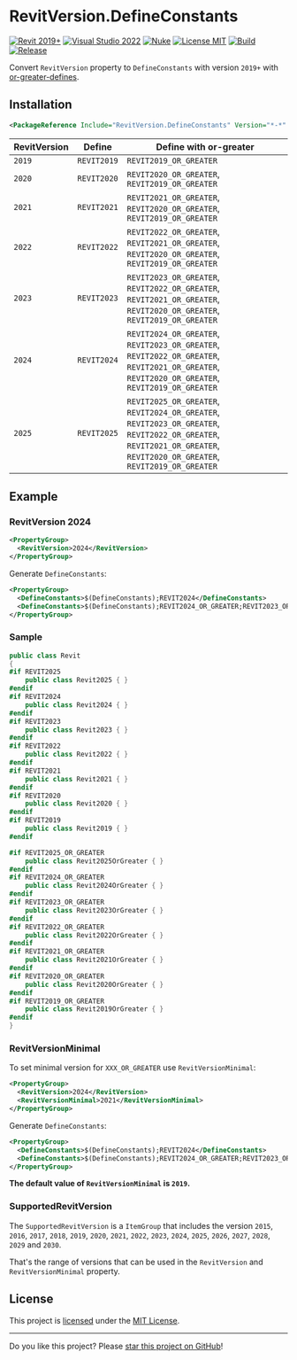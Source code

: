 # RevitVersion.DefineConstants

[![Revit 2019+](https://img.shields.io/badge/Revit-2019+-blue.svg)](../..)
[![Visual Studio 2022](https://img.shields.io/badge/Visual%20Studio-2022-blue)](../..)
[![Nuke](https://img.shields.io/badge/Nuke-Build-blue)](https://nuke.build/)
[![License MIT](https://img.shields.io/badge/License-MIT-blue.svg)](LICENSE)
[![Build](../../actions/workflows/Build.yml/badge.svg)](../../actions)
[![Release](https://img.shields.io/nuget/v/RevitVersion.DefineConstants?logo=nuget&label=release&color=blue)](https://www.nuget.org/packages/RevitVersion.DefineConstants)

Convert `RevitVersion` property to `DefineConstants` with version `2019+` with [or-greater-defines](https://github.com/dotnet/designs/blob/main/accepted/2020/or-greater-defines/or-greater-defines.md).

## Installation

```xml
<PackageReference Include="RevitVersion.DefineConstants" Version="*-*" />
```

RevitVersion | Define | Define with or-greater
-------------|--------|-------------------------------
`2019`| `REVIT2019` | `REVIT2019_OR_GREATER`
`2020`| `REVIT2020` | `REVIT2020_OR_GREATER`, `REVIT2019_OR_GREATER`
`2021`| `REVIT2021` | `REVIT2021_OR_GREATER`, `REVIT2020_OR_GREATER`, `REVIT2019_OR_GREATER`
`2022`| `REVIT2022` | `REVIT2022_OR_GREATER`, `REVIT2021_OR_GREATER`, `REVIT2020_OR_GREATER`, `REVIT2019_OR_GREATER`
`2023`| `REVIT2023` | `REVIT2023_OR_GREATER`, `REVIT2022_OR_GREATER`, `REVIT2021_OR_GREATER`, `REVIT2020_OR_GREATER`, `REVIT2019_OR_GREATER`
`2024`| `REVIT2024` | `REVIT2024_OR_GREATER`, `REVIT2023_OR_GREATER`, `REVIT2022_OR_GREATER`, `REVIT2021_OR_GREATER`, `REVIT2020_OR_GREATER`, `REVIT2019_OR_GREATER`
`2025`| `REVIT2025` | `REVIT2025_OR_GREATER`, `REVIT2024_OR_GREATER`, `REVIT2023_OR_GREATER`, `REVIT2022_OR_GREATER`, `REVIT2021_OR_GREATER`, `REVIT2020_OR_GREATER`, `REVIT2019_OR_GREATER`

## Example
### RevitVersion 2024

```xml
<PropertyGroup>
  <RevitVersion>2024</RevitVersion>
</PropertyGroup>
```

Generate `DefineConstants`:
```xml
<PropertyGroup>
  <DefineConstants>$(DefineConstants);REVIT2024</DefineConstants>
  <DefineConstants>$(DefineConstants);REVIT2024_OR_GREATER;REVIT2023_OR_GREATER;REVIT2022_OR_GREATER;REVIT2021_OR_GREATER;REVIT2020_OR_GREATER;REVIT2019_OR_GREATER</DefineConstants>
</PropertyGroup>
```

### Sample
```csharp
public class Revit
{
#if REVIT2025
    public class Revit2025 { }
#endif
#if REVIT2024
    public class Revit2024 { }
#endif
#if REVIT2023
    public class Revit2023 { }
#endif
#if REVIT2022
    public class Revit2022 { }
#endif
#if REVIT2021
    public class Revit2021 { }
#endif
#if REVIT2020
    public class Revit2020 { }
#endif
#if REVIT2019
    public class Revit2019 { }
#endif

#if REVIT2025_OR_GREATER
    public class Revit2025OrGreater { }
#endif
#if REVIT2024_OR_GREATER
    public class Revit2024OrGreater { }
#endif
#if REVIT2023_OR_GREATER
    public class Revit2023OrGreater { }
#endif
#if REVIT2022_OR_GREATER
    public class Revit2022OrGreater { }
#endif
#if REVIT2021_OR_GREATER
    public class Revit2021OrGreater { }
#endif
#if REVIT2020_OR_GREATER
    public class Revit2020OrGreater { }
#endif
#if REVIT2019_OR_GREATER
    public class Revit2019OrGreater { }
#endif
}
```

### RevitVersionMinimal

To set minimal version for `XXX_OR_GREATER` use `RevitVersionMinimal`:
```xml
<PropertyGroup>
  <RevitVersion>2024</RevitVersion>
  <RevitVersionMinimal>2021</RevitVersionMinimal>
</PropertyGroup>
```

Generate `DefineConstants`:
```xml
<PropertyGroup>
  <DefineConstants>$(DefineConstants);REVIT2024</DefineConstants>
  <DefineConstants>$(DefineConstants);REVIT2024_OR_GREATER;REVIT2023_OR_GREATER;REVIT2022_OR_GREATER;REVIT2021_OR_GREATER</DefineConstants>
</PropertyGroup>
```

**The default value of `RevitVersionMinimal` is `2019`.**

### SupportedRevitVersion

The `SupportedRevitVersion` is a `ItemGroup` that includes the version `2015`, `2016`, `2017`, `2018`, `2019`, `2020`, `2021`, `2022`, `2023`, `2024`, `2025`, `2026`, `2027`, `2028`, `2029` and `2030`.

That's the range of versions that can be used in the `RevitVersion` and `RevitVersionMinimal` property.

## License

This project is [licensed](LICENSE) under the [MIT License](https://en.wikipedia.org/wiki/MIT_License).

---

Do you like this project? Please [star this project on GitHub](../../stargazers)!